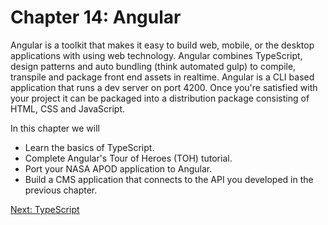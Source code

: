 # Chapter 14: Angular

Angular is a toolkit that makes it easy to build web, mobile, or the desktop applications with using web technology. Angular combines TypeScript, design patterns and auto bundling (think automated gulp) to compile, transpile and package front end assets in realtime. Angular is a CLI based application that runs a dev server on port 4200. Once you're satisfied with your project it can be packaged into a distribution package consisting of HTML, CSS and JavaScript.

In this chapter we will

* Learn the basics of TypeScript.
* Complete Angular's Tour of Heroes (TOH) tutorial.
* Port your NASA APOD application to Angular.
* Build a CMS application that connects to the API you developed in the previous chapter.

[Next: TypeScript](01-TypeScript.md)
